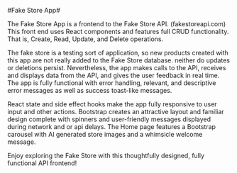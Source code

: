 #Fake Store App#

The Fake Store App is a frontend to the Fake Store API. (fakestoreapi.com) This front end uses React components and features
full CRUD functionality. That is, Create, Read, Update, and Delete operations.

The fake store is a testing sort of application, so new products created with this app are not really added to the Fake Store database.
neither do updates or deletions persist. Nevertheless, the app makes calls to the API, receives and displays data from the API, and
gives the user feedback in real time. The app is fully functional with error handling, relevant, and descriptive error messages as
well as success toast-like messages.

React state and side effect hooks make the app fully responsive to user input and other actions. Bootstrap creates an attractive layout 
and familiar design complete with spinners and user-friendly messages displayed during network and or api delays. The Home page features
a Bootstrap carousel with AI generated store images and a whimsicle welcome message.

Enjoy exploring the Fake Store with this thoughtfully designed, fully functional API frontend!
